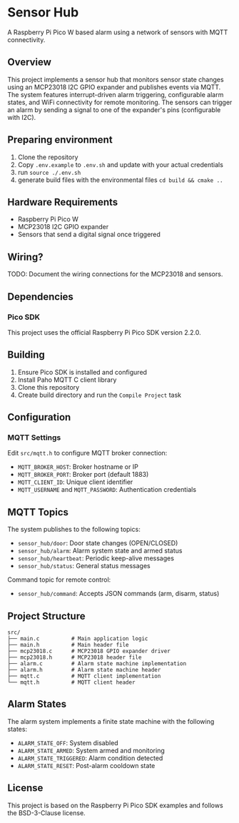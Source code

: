 # Sensor Hub

A Raspberry Pi Pico W based alarm using a network of sensors with MQTT connectivity.

## Overview

This project implements a sensor hub that monitors sensor state changes using an MCP23018 I2C GPIO expander and publishes events via MQTT. The system features interrupt-driven alarm triggering, configurable alarm states, and WiFi connectivity for remote monitoring. The sensors can trigger an alarm by sending a signal to one of the expander's pins (configurable with I2C).

## Preparing environment

1. Clone the repository
2. Copy `.env.example` to `.env.sh` and update with your actual credentials
3. run `source ./.env.sh`
4. generate build files with the environmental files `cd build && cmake ..`

## Hardware Requirements

- Raspberry Pi Pico W
- MCP23018 I2C GPIO expander
- Sensors that send a digital signal once triggered

## Wiring?

TODO: Document the wiring connections for the MCP23018 and sensors.

## Dependencies

### Pico SDK
This project uses the official Raspberry Pi Pico SDK version 2.2.0.

## Building

1. Ensure Pico SDK is installed and configured
2. Install Paho MQTT C client library
3. Clone this repository
4. Create build directory and run the `Compile Project` task

## Configuration

### MQTT Settings
Edit `src/mqtt.h` to configure MQTT broker connection:
- `MQTT_BROKER_HOST`: Broker hostname or IP
- `MQTT_BROKER_PORT`: Broker port (default 1883)
- `MQTT_CLIENT_ID`: Unique client identifier
- `MQTT_USERNAME` and `MQTT_PASSWORD`: Authentication credentials


## MQTT Topics

The system publishes to the following topics:
- `sensor_hub/door`: Door state changes (OPEN/CLOSED)
- `sensor_hub/alarm`: Alarm system state and armed status
- `sensor_hub/heartbeat`: Periodic keep-alive messages
- `sensor_hub/status`: General status messages

Command topic for remote control:
- `sensor_hub/command`: Accepts JSON commands (arm, disarm, status)

## Project Structure

```
src/
├── main.c          # Main application logic
├── main.h          # Main header file
├── mcp23018.c      # MCP23018 GPIO expander driver
├── mcp23018.h      # MCP23018 header file
├── alarm.c         # Alarm state machine implementation
├── alarm.h         # Alarm state machine header
├── mqtt.c          # MQTT client implementation
└── mqtt.h          # MQTT client header
```

## Alarm States

The alarm system implements a finite state machine with the following states:
- `ALARM_STATE_OFF`: System disabled
- `ALARM_STATE_ARMED`: System armed and monitoring
- `ALARM_STATE_TRIGGERED`: Alarm condition detected
- `ALARM_STATE_RESET`: Post-alarm cooldown state

## License

This project is based on the Raspberry Pi Pico SDK examples and follows the BSD-3-Clause license.
